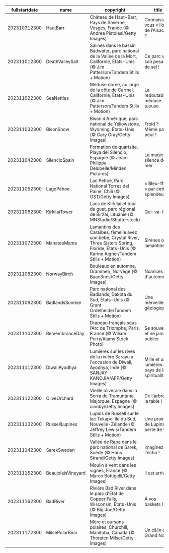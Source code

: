 |fullstartdate|name|copyright|title|image|
|--|--|--|--|--|
202310312300|HautBarr|Château de Haut-Barr, Pays de Saverne, Vosges, France (© Andrea Pistolesi/Getty Images)|Connaissez-vous « l’œil de l’Alsace » ?|![](/fr-FR/2023/11/202310312300HautBarr.jpg)|
202311012300|DeathValleySalt|Salines dans le bassin Badwater, parc national de la Vallée de la Mort, Californie, États-Unis (© Jim Patterson/Tandem Stills + Motion)|Ce parc vaut son pesant… de sel !|![](/fr-FR/2023/11/202311012300DeathValleySalt.jpg)|
202311022300|SeaNettles|Méduse dorée, au large de la côte de Carmel, Californie, États-Unis (© Jim Patterson/Tandem Stills + Motion)|La redoutable méduse tueuse|![](/fr-FR/2023/11/202311022300SeaNettles.jpg)|
202311032300|BisonSnow|Bison d'Amérique, parc national de Yellowstone, Wyoming, États-Unis (© Gary Gray/Getty Images)|Froid ? Même pas peur !|![](/fr-FR/2023/11/202311032300BisonSnow.jpg)|
202311042300|SilencioSpain|Formation de quartzite, Playa del Silencio, Espagne (© Jean-Philippe Delobelle/Minden Pictures)|La magie du silence de la mer|![](/fr-FR/2023/11/202311042300SilencioSpain.jpg)|
202311052300|LagoPehoe|Lac Pehoé, Parc National Torres del Paine, Chili (© OST/Getty Images)|« Bleu-ffés » par cette splendeur !|![](/fr-FR/2023/11/202311052300LagoPehoe.jpg)|
202311062300|KirkilaiTower|Lacs de Kirkilai et tour de guet, parc régional de Biržai, Lituanie (© MNStudio/Shutterstock)|Qui-va-là !|![](/fr-FR/2023/11/202311062300KirkilaiTower.jpg)|
202311072300|ManateeMama|Lamantins des Caraïbes, femelle avec son bébé, Crystal River, Three Sisters Spring, Floride, États-Unis (© Karine Aigner/Tandem Stills + Motion)|Sirènes ou lamantins ?|![](/fr-FR/2023/11/202311072300ManateeMama.jpg)|
202311082300|NorwayBirch|Bouleaux en automne, Drammen, Norvège (© Baac3nes/Getty Images)|Nuances d'automne|![](/fr-FR/2023/11/202311082300NorwayBirch.jpg)|
202311092300|BadlandsSunrise|Parc national des Badlands, Dakota du Sud, États-Unis (© Grant Ordelheide/Tandem Stills + Motion)|Une merveille géologique|![](/fr-FR/2023/11/202311092300BadlandsSunrise.jpg)|
202311102300|RemembranceDay|Drapeau français sous l’Arc de Triomphe, Paris, France (© Wiliam Perry/Alamy Stock Photo)|Se souvenir et ne jamais oublier|![](/fr-FR/2023/11/202311102300RemembranceDay.jpg)|
202311112300|DiwaliAyodhya|Lumières sur les rives de la rivière Sarayu à l'occasion de Diwali, Ayodhya, Inde (© SANJAY KANOJIA/AFP/Getty Images)|Mille et une lumières au pays de la spiritualité|![](/fr-FR/2023/11/202311112300DiwaliAyodhya.jpg)|
202311122300|OliveOrchard|Vieille oliveraie dans la Serra de Tramuntana, Majorque, Espagne (© cinoby/Getty Images)|De l'arbre à la table !|![](/fr-FR/2023/11/202311122300OliveOrchard.jpg)|
202311132300|RussellLupines|Lupins de Russell sur le lac Tekapo, île du Sud, Nouvelle-Zélande (© Jeffrey Lewis/Tandem Stills + Motion)|Une prairie de Lupins à perte de vue|![](/fr-FR/2023/11/202311132300RussellLupines.jpg)|
202311142300|SarekSweden|Vallée de Rapa dans le parc national de Sarek, Suède (© Hans Strand/Getty Images)|Imaginez l'écho !|![](/fr-FR/2023/11/202311142300SarekSweden.jpg)|
202311152300|BeaujolaisVineyard|Moulin à vent dans les vignes, France (© Marco Bottigelli/Getty Images)|Il est arrivé !|![](/fr-FR/2023/11/202311152300BeaujolaisVineyard.jpg)|
202311162300|BadRiver|Rivière Bad River dans le parc d'État de Copper Falls, Wisconsin, États-Unis (© Big Joe/Getty Images)|Á vos baskets !|![](/fr-FR/2023/11/202311162300BadRiver.jpg)|
202311172300|MilsePolarBear|Mère et oursons polaires, Churchill, Manitoba, Canada (© Thorsten Milse/Getty Images)|Un câlin du Grand Nord !|![](/fr-FR/2023/11/202311172300MilsePolarBear.jpg)|
